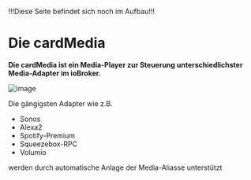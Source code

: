 !!!Diese Seite befindet sich noch im Aufbau!!!

# Die cardMedia

**Die cardMedia ist ein Media-Player zur Steuerung unterschiedlichster Media-Adapter im ioBroker.**  

![image](https://github.com/joBr99/nspanel-lovelace-ui/assets/102996011/9b158204-37f7-4bd9-af06-f3a7ada78090)

Die gängigsten Adapter wie z.B. 

* Sonos
* Alexa2
* Spotify-Premium
* Squeezebox-RPC
* Volumio

werden durch automatische Anlage der Media-Aliasse unterstützt 